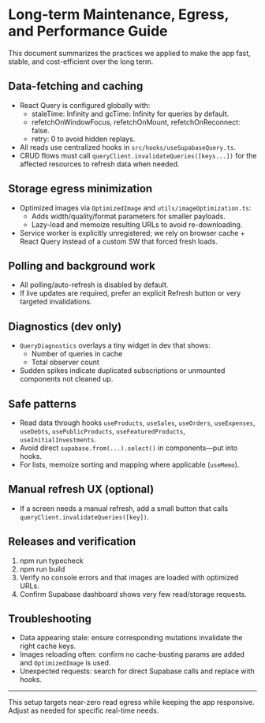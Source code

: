 # Long-term Maintenance, Egress, and Performance Guide

This document summarizes the practices we applied to make the app fast, stable, and cost-efficient over the long term.

## Data-fetching and caching

- React Query is configured globally with:
  - staleTime: Infinity and gcTime: Infinity for queries by default.
  - refetchOnWindowFocus, refetchOnMount, refetchOnReconnect: false.
  - retry: 0 to avoid hidden replays.
- All reads use centralized hooks in `src/hooks/useSupabaseQuery.ts`.
- CRUD flows must call `queryClient.invalidateQueries([keys...])` for the affected resources to refresh data when needed.

## Storage egress minimization

- Optimized images via `OptimizedImage` and `utils/imageOptimization.ts`:
  - Adds width/quality/format parameters for smaller payloads.
  - Lazy-load and memoize resulting URLs to avoid re-downloading.
- Service worker is explicitly unregistered; we rely on browser cache + React Query instead of a custom SW that forced fresh loads.

## Polling and background work

- All polling/auto-refresh is disabled by default.
- If live updates are required, prefer an explicit Refresh button or very targeted invalidations.

## Diagnostics (dev only)

- `QueryDiagnostics` overlays a tiny widget in dev that shows:
  - Number of queries in cache
  - Total observer count
- Sudden spikes indicate duplicated subscriptions or unmounted components not cleaned up.

## Safe patterns

- Read data through hooks `useProducts`, `useSales`, `useOrders`, `useExpenses`, `useDebts`, `usePublicProducts`, `useFeaturedProducts`, `useInitialInvestments`.
- Avoid direct `supabase.from(...).select()` in components—put into hooks.
- For lists, memoize sorting and mapping where applicable (`useMemo`).

## Manual refresh UX (optional)

- If a screen needs a manual refresh, add a small button that calls `queryClient.invalidateQueries([key])`.

## Releases and verification

1. npm run typecheck
2. npm run build
3. Verify no console errors and that images are loaded with optimized URLs.
4. Confirm Supabase dashboard shows very few read/storage requests.

## Troubleshooting

- Data appearing stale: ensure corresponding mutations invalidate the right cache keys.
- Images reloading often: confirm no cache-busting params are added and `OptimizedImage` is used.
- Unexpected requests: search for direct Supabase calls and replace with hooks.

---

This setup targets near-zero read egress while keeping the app responsive. Adjust as needed for specific real-time needs.
